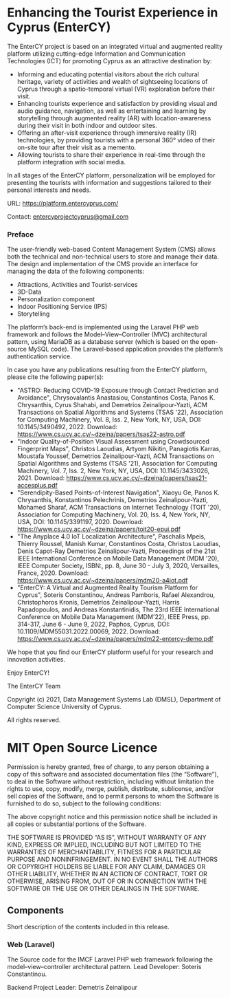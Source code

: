 # Enhancing the Tourist Experience in Cyprus (EnterCY)


The EnterCY project is based on an integrated virtual and augmented reality platform utilizing cutting-edge Information and Communication Technologies (ICT) for promoting Cyprus as an attractive destination by:

- Informing and educating potential visitors about the rich cultural heritage, variety of activities and wealth of sightseeing locations of Cyprus through a spatio-temporal virtual (VR) exploration before their visit.
- Enhancing tourists experience and satisfaction by providing visual and audio guidance, navigation, as well as entertaining and learning by storytelling through augmented reality (AR) with location-awareness during their visit in both indoor and outdoor sites.
- Offering an after-visit experience through immersive reality (IR) technologies, by providing tourists with a personal 360° video of their on-site tour after their visit as a memento.
- Allowing tourists to share their experience in real-time through the platform integration with social media.

In all stages of the EnterCY platform, personalization will be employed for presenting the tourists with information and suggestions tailored to their personal interests and needs.

URL: https://platform.entercyprus.com/

Contact: entercyprojectcyprus@gmail.com

### Preface
The user-friendly web-based Content Management System (CMS) allows both the technical and non-technical users to store and manage their data. 
The design and implementation of the CMS provide an interface for managing the data of the following components:
- Attractions, Activities and Tourist-services
- 3D-Data
- Personalization component
- Indoor Positioning Service (IPS)
- Storytelling

The platform’s back-end is implemented using the Laravel PHP web framework and follows the Model–View–Controller (MVC) architectural pattern, using MariaDB as a database server (which is based on the open-source MySQL code). The Laravel-based application provides the platform’s authentication service.

In case you have any publications resulting from the EnterCY platform, please cite the following paper(s):

- "ASTRO: Reducing COVID-19 Exposure through Contact Prediction and Avoidance", Chrysovalantis Anastasiou, Constantinos Costa, Panos K. Chrysanthis, Cyrus Shahabi, and Demetrios Zeinalipour-Yazti, ACM Transactions on Spatial Algorithms and Systems (TSAS '22), Association for Computing Machinery, Vol. 8, Iss. 2, New York, NY, USA, DOI: 10.1145/3490492, 2022. Download: https://www.cs.ucy.ac.cy/~dzeina/papers/tsas22-astro.pdf     
- "Indoor Quality-of-Position Visual Assessment using Crowdsourced Fingerprint Maps", Christos Laoudias, Artyom Nikitin, Panagiotis Karras, Moustafa Youssef, Demetrios Zeinalipour-Yazti, ACM Transactions on Spatial Algorithms and Systems (TSAS '21), Association for Computing Machinery, Vol. 7, Iss. 2, New York, NY, USA, DOI: 10.1145/3433026, 2021. Download: https://www.cs.ucy.ac.cy/~dzeina/papers/tsas21-accesplus.pdf     
- "Serendipity-Based Points-of-Interest Navigation", Xiaoyu Ge, Panos K. Chrysanthis, Konstantinos Pelechrinis, Demetrios Zeinalipour-Yazti, Mohamed Sharaf, ACM Transactions on Internet Technology (TOIT '20), Association for Computing Machinery, Vol. 20, Iss. 4, New York, NY, USA, DOI: 10.1145/3391197, 2020. Download: https://www.cs.ucy.ac.cy/~dzeina/papers/toit20-epui.pdf 
- "The Anyplace 4.0 IoT Localization Architecture", Paschalis Mpeis, Thierry Roussel, Manish Kumar, Constantinos Costa, Christos Laoudias, Denis Capot-Ray Demetrios Zeinalipour-Yazti, Proceedings of the 21st IEEE International Conference on Mobile Data Management (MDM '20), IEEE Computer Society, ISBN:, pp. 8, June 30 - July 3, 2020, Versailles, France, 2020. Download: https://www.cs.ucy.ac.cy/~dzeina/papers/mdm20-a4iot.pdf 
- "EnterCY: A Virtual and Augmented Reality Tourism Platform for Cyprus", Soteris Constantinou, Andreas Pamboris, Rafael Alexandrou, Christophoros Kronis, Demetrios Zeinalipour-Yazti, Harris Papadopoulos, and Andreas Konstantinidis, The 23rd IEEE International Conference on Mobile Data Management (MDM'22), IEEE Press, pp. 314-317, June 6 - June 9, 2022, Paphos, Cyprus, DOI: 10.1109/MDM55031.2022.00069, 2022. Download: https://www.cs.ucy.ac.cy/~dzeina/papers/mdm22-entercy-demo.pdf

We hope that you find our EnterCY platform useful for your research and innovation activities.  

Enjoy EnterCY!

The EnterCY Team 

Copyright (c) 2021, Data Management Systems Lab (DMSL), Department of Computer Science
University of Cyprus.

All rights reserved.

# MIT Open Source Licence

Permission is hereby granted, free of charge, to any person obtaining a copy of this software and associated documentation files (the “Software”), to deal in the Software without restriction, including without limitation the rights to use, copy, modify, merge, publish, distribute, sublicense, and/or sell copies of the Software, and to permit persons to whom the Software is furnished to do so, subject to the following conditions:

The above copyright notice and this permission notice shall be included in all copies or substantial portions of the Software.

THE SOFTWARE IS PROVIDED “AS IS”, WITHOUT WARRANTY OF ANY KIND, EXPRESS OR IMPLIED, INCLUDING BUT NOT LIMITED TO THE WARRANTIES OF MERCHANTABILITY, FITNESS FOR A PARTICULAR PURPOSE AND NONINFRINGEMENT. IN NO EVENT SHALL THE AUTHORS OR COPYRIGHT HOLDERS BE LIABLE FOR ANY CLAIM, DAMAGES OR OTHER LIABILITY, WHETHER IN AN ACTION OF CONTRACT, TORT OR OTHERWISE, ARISING FROM, OUT OF OR IN CONNECTION WITH THE SOFTWARE OR THE USE OR OTHER DEALINGS IN THE SOFTWARE.

## Components 

Short description of the contents included in this release.

### Web (Laravel)
The Source code for the IMCF Laravel PHP web framework following the
model–view–controller architectural pattern. Lead Developer: Soteris Constantinou. 


Backend Project Leader: Demetris Zeinalipour
